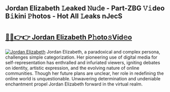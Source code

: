 ## Jordan Elizabeth 𝙻eaked 𝙽u𝚍e - Part-ZBG 𝚅𝚒deo B𝚒kini 𝙿hotos - Hot All 𝙻eaks nJecS

# <h2><a href="http://ld59djq.urlbe.top/?page=Jordan+Elizabeth">🔗🔗👉👉 Jordan Elizabeth P𝚑oto𝚜Vid𝚎o</a></h2>

[![Jordan Elizabeth](https://i.imgur.com/eBuTRDB.gif)](http://ld59djq.urlbe.top/?page=Jordan+Elizabeth)
Jordan Elizabeth, a paradoxical and complex persona, challenges simple categorization. Her pioneering use of digital media for self-representation has enthralled and infuriated viewers, igniting debates on identity, artistic expression, and the evolving nature of online communities. Though her future plans are unclear, her role in redefining the online world is unquestionable. Unwavering determination and undeniable enchantment propel Jordan Elizabeth forward in the virtual realm.
